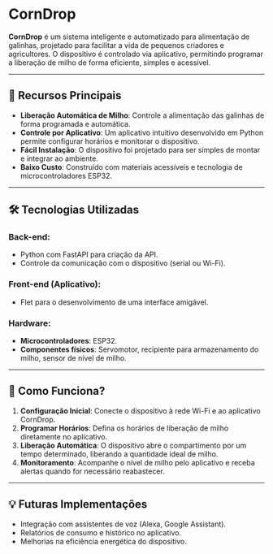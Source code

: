 # CornDrop

**CornDrop** é um sistema inteligente e automatizado para alimentação de galinhas, projetado para facilitar a vida de pequenos criadores e agricultores. O dispositivo é controlado via aplicativo, permitindo programar a liberação de milho de forma eficiente, simples e acessível.

---

## 🌟 **Recursos Principais**

- **Liberação Automática de Milho**: Controle a alimentação das galinhas de forma programada e automática.
- **Controle por Aplicativo**: Um aplicativo intuitivo desenvolvido em Python permite configurar horários e monitorar o dispositivo.
- **Fácil Instalação**: O dispositivo foi projetado para ser simples de montar e integrar ao ambiente.
- **Baixo Custo**: Construído com materiais acessíveis e tecnologia de microcontroladores ESP32.

---

## 🛠️ **Tecnologias Utilizadas**

### **Back-end:**
- Python com FastAPI para criação da API.
- Controle da comunicação com o dispositivo (serial ou Wi-Fi).

### **Front-end (Aplicativo):**
- Flet para o desenvolvimento de uma interface amigável.

### **Hardware:**
- **Microcontroladores**: ESP32.
- **Componentes físicos**: Servomotor, recipiente para armazenamento do milho, sensor de nível de milho.

---

## 🔄 **Como Funciona?**

1. **Configuração Inicial**: Conecte o dispositivo à rede Wi-Fi e ao aplicativo CornDrop.
2. **Programar Horários**: Defina os horários de liberação de milho diretamente no aplicativo.
3. **Liberação Automática**: O dispositivo abre o compartimento por um tempo determinado, liberando a quantidade ideal de milho.
4. **Monitoramento**: Acompanhe o nível de milho pelo aplicativo e receba alertas quando for necessário reabastecer.

---

## 💡 **Futuras Implementações**
- Integração com assistentes de voz (Alexa, Google Assistant).
- Relatórios de consumo e histórico no aplicativo.
- Melhorias na eficiência energética do dispositivo.


